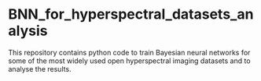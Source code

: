 # BNN_for_hyperspectral_datasets_analysis

This repository contains python code to train Bayesian neural networks for some of the most widely used open hyperspectral imaging datasets and to analyse the results.

